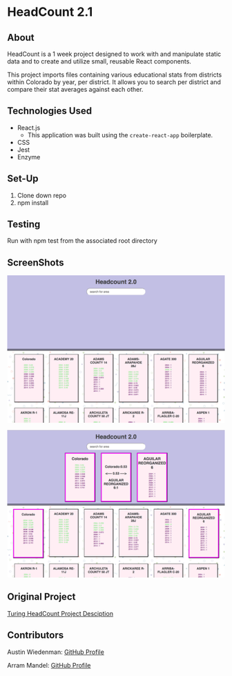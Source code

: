 # HeadCount 2.1

## About
HeadCount is a 1 week project designed to work with and manipulate static data and to create and utilize small, reusable React components.  

This project imports files containing various educational stats from districts within Colorado by year, per district. It allows you to search per district and compare their stat averages against each other. 

## Technologies Used
* React.js
  - This application was built using the `create-react-app` boilerplate. 
* CSS
* Jest
* Enzyme


## Set-Up
1. Clone down repo
2. npm install

## Testing

Run with npm test from the associated root directory

## ScreenShots
![screenshot2](/screenshot1.png)

![screenshot2](/screenshot2.png)

## Original Project

[Turing HeadCount Project Desciption](https://github.com/turingschool-examples/headcount2.0)

## Contributors
  Austin Wiedenman: [GitHub Profile](https://github.com/Awiedenman)

  Arram Mandel: [GitHub Profile](https://github.com/airum82)
